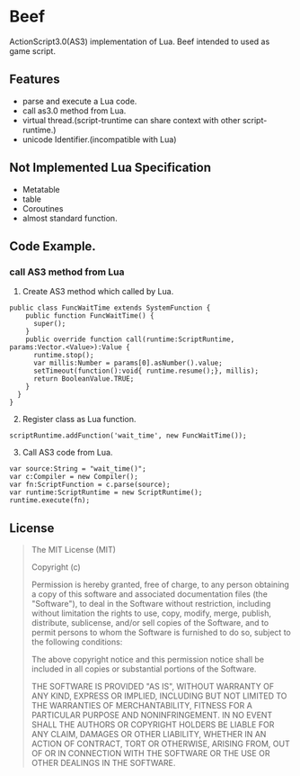 # Beef

ActionScript3.0(AS3) implementation of Lua.
Beef intended to used as game script.

## Features
 - parse and execute a Lua code.
 - call as3.0 method from Lua.
 - virtual thread.(script-truntime can share context with other script-runtime.)
 - unicode Identifier.(incompatible with Lua)

## Not Implemented Lua Specification
 - Metatable
 - table
 - Coroutines
 - almost standard function.

## Code Example.

### call AS3 method from Lua

1. Create AS3 method which called by Lua.
```as3
public class FuncWaitTime extends SystemFunction {
    public function FuncWaitTime() {
      super();
    }
    public override function call(runtime:ScriptRuntime, params:Vector.<Value>):Value {
      runtime.stop();
      var millis:Number = params[0].asNumber().value;
      setTimeout(function():void{ runtime.resume();}, millis);
      return BooleanValue.TRUE;
    }
  }
}
```

2. Register class as Lua function.
```as3
scriptRuntime.addFunction('wait_time', new FuncWaitTime());
```

3. Call AS3 code from Lua.
```as3
var source:String = "wait_time()";
var c:Compiler = new Compiler();
var fn:ScriptFunction = c.parse(source);
var runtime:ScriptRuntime = new ScriptRuntime();
runtime.execute(fn);
```

## License
>The MIT License (MIT)
>
>Copyright (c) <year> <copyright holders>
>
>Permission is hereby granted, free of charge, to any person obtaining a copy
>of this software and associated documentation files (the "Software"), to deal
>in the Software without restriction, including without limitation the rights
>to use, copy, modify, merge, publish, distribute, sublicense, and/or sell
>copies of the Software, and to permit persons to whom the Software is
>furnished to do so, subject to the following conditions:
>
>The above copyright notice and this permission notice shall be included in
>all copies or substantial portions of the Software.
>
>THE SOFTWARE IS PROVIDED "AS IS", WITHOUT WARRANTY OF ANY KIND, EXPRESS OR
>IMPLIED, INCLUDING BUT NOT LIMITED TO THE WARRANTIES OF MERCHANTABILITY,
>FITNESS FOR A PARTICULAR PURPOSE AND NONINFRINGEMENT. IN NO EVENT SHALL THE
>AUTHORS OR COPYRIGHT HOLDERS BE LIABLE FOR ANY CLAIM, DAMAGES OR OTHER
>LIABILITY, WHETHER IN AN ACTION OF CONTRACT, TORT OR OTHERWISE, ARISING FROM,
>OUT OF OR IN CONNECTION WITH THE SOFTWARE OR THE USE OR OTHER DEALINGS IN
>THE SOFTWARE.
